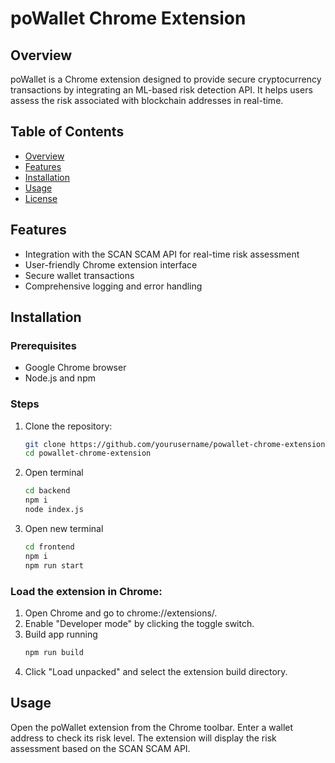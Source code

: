 # poWallet Chrome Extension

## Overview
poWallet is a Chrome extension designed to provide secure cryptocurrency transactions by integrating an ML-based risk detection API. It helps users assess the risk associated with blockchain addresses in real-time.

## Table of Contents
- [Overview](#overview)
- [Features](#features)
- [Installation](#installation)
- [Usage](#usage)
- [License](#license)

## Features
- Integration with the SCAN SCAM API for real-time risk assessment
- User-friendly Chrome extension interface
- Secure wallet transactions
- Comprehensive logging and error handling

## Installation

### Prerequisites
- Google Chrome browser
- Node.js and npm

### Steps
1. Clone the repository:
   ```bash
   git clone https://github.com/yourusername/powallet-chrome-extension.git
   cd powallet-chrome-extension
2. Open terminal
   ```bash
   cd backend
   npm i
   node index.js
5. Open new terminal
    ```bash
    cd frontend
    npm i
    npm run start
    
### Load the extension in Chrome:

1. Open Chrome and go to chrome://extensions/.
2. Enable "Developer mode" by clicking the toggle switch.
3. Build app running
   ```bash
   npm run build
5. Click "Load unpacked" and select the extension build directory.

## Usage
Open the poWallet extension from the Chrome toolbar.
Enter a wallet address to check its risk level.
The extension will display the risk assessment based on the SCAN SCAM API.
